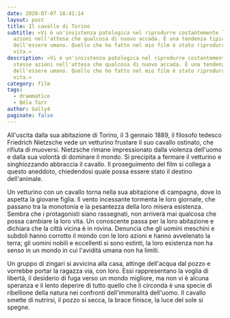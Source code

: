 ```yaml
---
date: 2020-07-07 18:41:14
layout: post
title: Il cavallo di Torino
subtitle: «Vi è un'insistenza patologica nel riprodurre costantemente le stesse
  azioni nell'attesa che qualcosa di nuovo accada. È una tendenza tipica
  dell'essere umano. Quello che ho fatto nel mio film è stato riprodurre la
  vita.»
description: «Vi è un'insistenza patologica nel riprodurre costantemente le
  stesse azioni nell'attesa che qualcosa di nuovo accada. È una tendenza tipica
  dell'essere umano. Quello che ho fatto nel mio film è stato riprodurre la
  vita.»
category: film
tags:
  - drammatico
  - Béla Tarr
author: Gally4
paginate: false
---
```



All'uscita dalla sua abitazione di Torino, il 3 gennaio 1889, il filosofo tedesco Friedrich Nietzsche vede un vetturino frustare il suo cavallo ostinato, che rifiuta di muoversi. Nietzsche rimane impressionato dalla violenza dell'uomo e dalla sua volontà di dominare il mondo. Si precipita a fermare il vetturino e singhiozzando abbraccia il cavallo. Il proseguimento del film si collega a questo aneddoto, chiedendosi quale possa essere stato il destino dell'animale.

Un vetturino con un cavallo torna nella sua abitazione di campagna, dove lo aspetta la giovane figlia. Il vento incessante tormenta le loro giornate, che passano tra la monotonia e la pesantezza della loro misera esistenza. Sembra che i protagonisti siano rassegnati, non arriverà mai qualcosa che possa cambiare la loro vita. Un conoscente passa per la loro abitazione e dichiara che la città vicina è in rovina. Denuncia che gli uomini meschini e subdoli hanno corrotto il mondo con le loro azioni e hanno avvelenato la terra; gli uomini nobili e eccellenti si sono estinti, la loro esistenza non ha senso in un mondo in cui l'avidità umana non ha limiti.

Un gruppo di zingari si avvicina alla casa, attinge dell'acqua dal pozzo e vorrebbe portar la ragazza via, con loro. Essi rappresentano la voglia di libertà, il desiderio di fuga verso un mondo migliore, ma non vi è alcuna speranza e il lento deperire di tutto quello che li circonda è una specie di ribellione della natura nei confronti dell'immoralità dell'uomo. Il cavallo smette di nutrirsi, il pozzo si secca, la brace finisce, la luce del sole si spegne.
